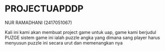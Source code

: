# PROJECTUAPDDP
NUR RAMADHANI (2417051067)


Kali ini kami akan membuat project game untuk uap, game kami berjudul PUZGE sistem game ini ialah puzzle angka yang dimana sang player harus menyusun puzzle ini secara urut dan memenangkan nya
